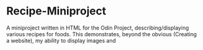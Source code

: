 # Recipe-Miniproject
A miniproject written in HTML for the Odin Project, describing/displaying various recipes for foods. This demonstrates, beyond the obvious (Creating a website), my ability to display images and 
